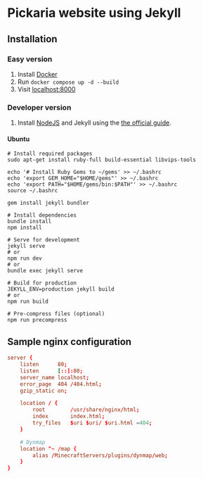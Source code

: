# Pickaria website using Jekyll

## Installation

### Easy version

1. Install [Docker](https://docs.docker.com/engine/install/)
2. Run `docker compose up -d --build`
3. Visit [localhost:8000](http://localhost:8000)

### Developer version

1. Install [NodeJS](https://nodejs.org/) and Jekyll using the [the official guide](https://jekyllrb.com/docs/installation/).  

#### Ubuntu

```shell
# Install required packages
sudo apt-get install ruby-full build-essential libvips-tools

echo '# Install Ruby Gems to ~/gems' >> ~/.bashrc
echo 'export GEM_HOME="$HOME/gems"' >> ~/.bashrc
echo 'export PATH="$HOME/gems/bin:$PATH"' >> ~/.bashrc
source ~/.bashrc

gem install jekyll bundler

# Install dependencies
bundle install
npm install

# Serve for development
jekyll serve
# or
npm run dev
# or
bundle exec jekyll serve

# Build for production
JEKYLL_ENV=production jekyll build
# or
npm run build

# Pre-compress files (optional)
npm run precompress
```

## Sample nginx configuration

```conf
server {
    listen      80;
    listen      [::]:80;
    server_name localhost;
    error_page  404 /404.html;
    gzip_static on;

    location / {
        root        /usr/share/nginx/html;
        index       index.html;
        try_files   $uri $uri/ $uri.html =404;
    }

    # Dynmap
    location ^~ /map {
        alias /MinecraftServers/plugins/dynmap/web;
    }
}
```